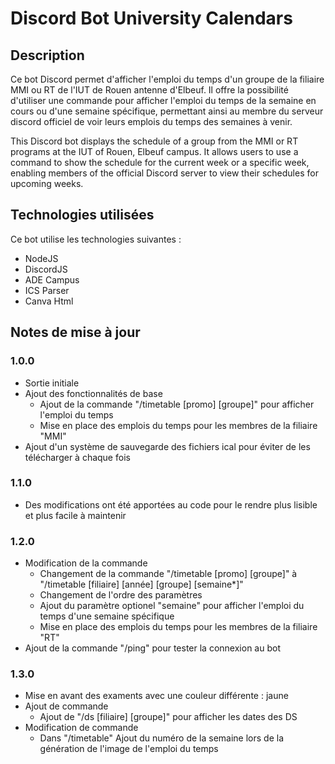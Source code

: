 # Discord Bot University Calendars

## Description

Ce bot Discord permet d'afficher l'emploi du temps d'un groupe de la filiaire MMI ou RT de l'IUT de Rouen antenne d'Elbeuf. Il offre la possibilité d'utiliser une commande pour afficher l'emploi du temps de la semaine en cours ou d'une semaine spécifique, permettant ainsi au membre du serveur discord officiel de voir leurs emplois du temps des semaines à venir.

This Discord bot displays the schedule of a group from the MMI or RT programs at the IUT of Rouen, Elbeuf campus. It allows users to use a command to show the schedule for the current week or a specific week, enabling members of the official Discord server to view their schedules for upcoming weeks.

## Technologies utilisées

Ce bot utilise les technologies suivantes :

- NodeJS
- DiscordJS
- ADE Campus
- ICS Parser
- Canva Html

## Notes de mise à jour

### 1.0.0

- Sortie initiale
- Ajout des fonctionnalités de base
  - Ajout de la commande "/timetable [promo] [groupe]" pour afficher l'emploi du temps
  - Mise en place des emplois du temps pour les membres de la filiaire "MMI"
- Ajout d'un système de sauvegarde des fichiers ical pour éviter de les télécharger à chaque fois

### 1.1.0

- Des modifications ont été apportées au code pour le rendre plus lisible et plus facile à maintenir

### 1.2.0

- Modification de la commande
  - Changement de la commande "/timetable [promo] [groupe]" à "/timetable [filiaire] [année] [groupe] [semaine*]"
  - Changement de l'ordre des paramètres
  - Ajout du paramètre optionel "semaine" pour afficher l'emploi du temps d'une semaine spécifique
  - Mise en place des emplois du temps pour les membres de la filiaire "RT"
- Ajout de la commande "/ping" pour tester la connexion au bot

### 1.3.0

- Mise en avant des examents avec une couleur différente : jaune
- Ajout de commande
  - Ajout de "/ds [filiaire] [groupe]" pour afficher les dates des DS
- Modification de commande
  - Dans "/timetable" Ajout du numéro de la semaine lors de la génération de l'image de l'emploi du temps
